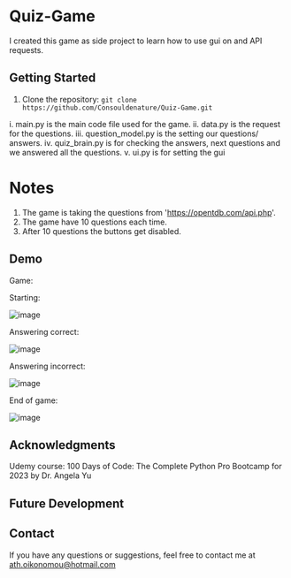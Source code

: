 # Quiz-Game

I created this game as side project to learn how to use gui on and API requests.

## Getting Started

1. Clone the repository: `git clone https://github.com/Consouldenature/Quiz-Game.git`

i. main.py is the main code file used for the game.
ii. data.py is the request for the questions.
iii. question_model.py is the setting our questions/ answers.
iv. quiz_brain.py is for checking the answers, next questions and we answered all the questions.
v. ui.py is for setting the gui

# Notes

1) The game is taking the questions from 'https://opentdb.com/api.php'.
2) The game have 10 questions each time.
3) After 10 questions the buttons get disabled.

## Demo

Game:

Starting:

![image](https://github.com/Consouldenature/Quiz-Game/assets/87909481/3cd93700-94b5-4267-8598-9560f44ba5a3)

Answering correct:

![image](https://github.com/Consouldenature/Quiz-Game/assets/87909481/2850cebc-5526-4b08-8455-5f1bc21eb4f6)


Answering incorrect:

![image](https://github.com/Consouldenature/Quiz-Game/assets/87909481/317fe1bd-d461-40af-a08f-e6460468de39)

End of game:

![image](https://github.com/Consouldenature/Quiz-Game/assets/87909481/e0afb29d-9e18-4716-b52f-9ca4324b634a)


## Acknowledgments

Udemy course: 100 Days of Code: The Complete Python Pro Bootcamp for 2023 by Dr. Angela Yu

## Future Development

## Contact

If you have any questions or suggestions, feel free to contact me at ath.oikonomou@hotmail.com

